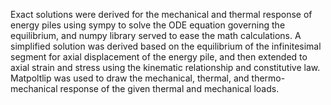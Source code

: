 Exact solutions were derived for the mechanical and thermal response of energy piles using sympy to solve the ODE equation governing the equilibrium, and numpy library served to ease the math calculations. A simplified solution was derived based on the equilibrium of the infinitesimal segment for axial displacement of the energy pile, and then extended to axial strain and stress using the kinematic relationship and constitutive law. Matpoltlip was used to draw the mechanical, thermal, and thermo-mechanical response of the given thermal and mechanical loads.
